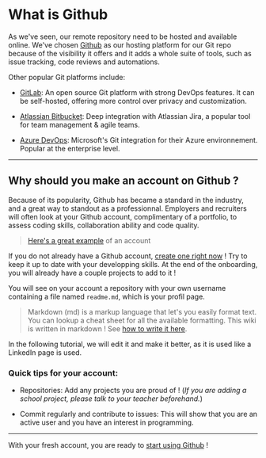 # What is Github

As we've seen, our remote repository need to be hosted and available online. We've chosen [Github](https://github.com/) as our hosting platform for our Git repo because of the visibility it offers and it adds a whole suite of tools, such as issue tracking, code reviews and automations.

Other popular Git platforms include:

- [GitLab](https://about.gitlab.com/): An open source Git platform with strong DevOps features. It can be self-hosted, offering more control over privacy and customization.

- [Atlassian Bitbucket](https://bitbucket.org/product/): Deep integration with Atlassian Jira, a popular tool for team management & agile teams.

- [Azure DevOps](https://azure.microsoft.com/en-ca/products/devops): Microsoft's Git integration for their Azure environnement. Popular at the enterprise level.

---

## Why should you make an account on Github ?
Because of its popularity, Github has became a standard in the industry, and a great way to standout as a professionnal. Employers and recruiters will often look at your Github account, complimentary of a portfolio, to assess coding skills, collaboration ability and code quality.

> [Here's a great example](https://github.com/SonOfLope) of an account

If you do not already have a Github account, [create one right now](https://github.com/join) ! Try to keep it up to date with your developping skills. At the end of the onboarding, you will already have a couple projects to add to it !

You will see on your account a repository with your own username containing a file named `readme.md`, which is your profil page.
> Markdown (md) is a markup language that let's you easily format text. You can lookup a cheat sheet for all the available formatting. This wiki is written in markdown ! See [how to write it here](https://docs.github.com/en/get-started/writing-on-github/getting-started-with-writing-and-formatting-on-github/basic-writing-and-formatting-syntax).

In the following tutorial, we will edit it and make it better, as it is used like a LinkedIn page is used.
### Quick tips for your account:

- Repositories: Add any projects you are proud of ! (*If you are adding a school project, please talk to your teacher beforehand.*)

- Commit regularly and contribute to issues: This will show that you are an active user and you have an interest in programming.
---

With your fresh account, you are ready to [start using Github](walkthrough_github.md) !

